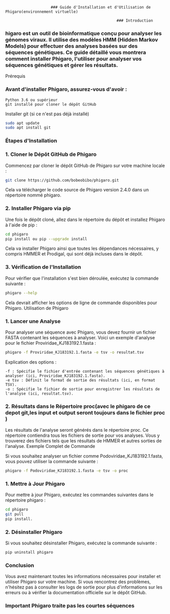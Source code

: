                         ### Guide d'Installation et d'Utilisation de Phigaro(environnement virtuelle)

                                                     ### Introduction

### higaro est un outil de bioinformatique conçu pour analyser les génomes viraux. Il utilise des modèles HMM (Hidden Markov Models) pour effectuer des analyses basées sur des séquences génétiques. Ce guide détaillé vous montrera comment installer Phigaro, l'utiliser pour analyser vos séquences génétiques et gérer les résultats.
Prérequis

### Avant d'installer Phigaro, assurez-vous d'avoir :

    Python 3.6 ou supérieur
    git installé pour cloner le dépôt GitHub

Installer git (si ce n'est pas déjà installé)

```bash
sudo apt update
sudo apt install git
```

### Étapes d'Installation
### 1. Cloner le Dépôt GitHub de Phigaro

Commencez par cloner le dépôt GitHub de Phigaro sur votre machine locale :

```bash
git clone https://github.com/bobeobibo/phigaro.git
```

Cela va télécharger le code source de Phigaro version 2.4.0 dans un répertoire nommé phigaro.
### 2. Installer Phigaro via pip

Une fois le dépôt cloné, allez dans le répertoire du dépôt et installez Phigaro à l'aide de pip :

```bash
cd phigaro
pip install ou pip --upgrade install
```

Cela va installer Phigaro ainsi que toutes les dépendances nécessaires, y compris HMMER et Prodigal, qui sont déjà incluses dans le dépôt.
### 3. Vérification de l'Installation

Pour vérifier que l'installation s'est bien déroulée, exécutez la commande suivante :

```bash
phigaro --help
```

Cela devrait afficher les options de ligne de commande disponibles pour Phigaro.
Utilisation de Phigaro
### 1. Lancer une Analyse

Pour analyser une séquence avec Phigaro, vous devez fournir un fichier FASTA contenant les séquences à analyser. Voici un exemple d'analyse pour le fichier Proviridae_KJ183192.1.fasta :

```bash
phigaro -f Proviridae_KJ183192.1.fasta -e tsv -o resultat.tsv
```

Explication des options :

    -f : Spécifie le fichier d'entrée contenant les séquences génétiques à analyser (ici, Proviridae_KJ183192.1.fasta).
    -e tsv : Définit le format de sortie des résultats (ici, en format TSV).
    -o : Spécifie le fichier de sortie pour enregistrer les résultats de l'analyse (ici, resultat.tsv).

### 2. Résultats dans le Répertoire proc(avec le phigaro de ce depot git,les input et output seront toujours dans le fichier proc )

Les résultats de l'analyse seront générés dans le répertoire proc. Ce répertoire contiendra tous les fichiers de sortie pour vos analyses. Vous y trouverez des fichiers tels que les résultats de HMMER et autres sorties de l'analyse.
Exemple Complet de Commande

Si vous souhaitez analyser un fichier comme Podoviridae_KJ183192.1.fasta, vous pouvez utiliser la commande suivante :

```bash
phigaro -f Podoviridae_KJ183192.1.fasta -e tsv -o proc
```

### 1. Mettre à Jour Phigaro

Pour mettre à jour Phigaro, exécutez les commandes suivantes dans le répertoire phigaro :

```bash
cd phigaro
git pull
pip install.
```

### 2. Désinstaller Phigaro

Si vous souhaitez désinstaller Phigaro, exécutez la commande suivante :

```bash 
pip uninstall phigaro
```

### Conclusion

Vous avez maintenant toutes les informations nécessaires pour installer et utiliser Phigaro sur votre machine. Si vous rencontrez des problèmes, n'hésitez pas à consulter les logs de sortie pour plus d'informations sur les erreurs ou à vérifier la documentation officielle sur le dépôt GitHub.
### Important Phigaro traite pas les courtes séquences 
